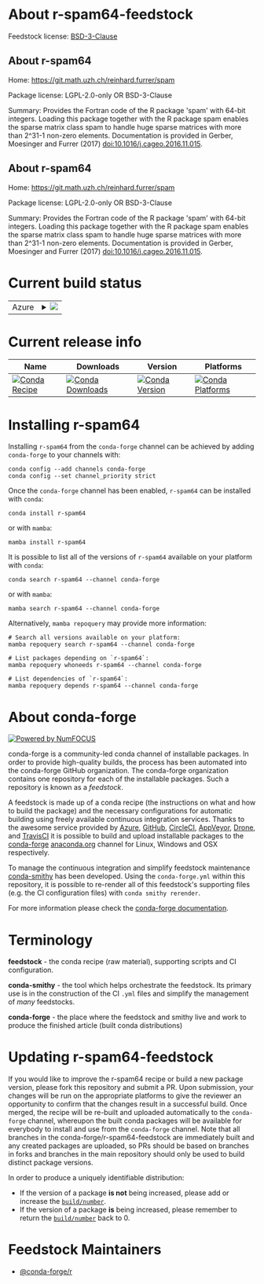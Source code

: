 About r-spam64-feedstock
========================

Feedstock license: [BSD-3-Clause](https://github.com/conda-forge/r-spam64-feedstock/blob/main/LICENSE.txt)


About r-spam64
--------------

Home: https://git.math.uzh.ch/reinhard.furrer/spam

Package license: LGPL-2.0-only OR BSD-3-Clause

Summary: Provides the Fortran code of the R package 'spam' with 64-bit integers. Loading this package together with the R package spam enables the sparse matrix class spam to handle huge sparse matrices with more than 2^31-1 non-zero elements. Documentation is provided in Gerber, Moesinger and Furrer (2017) <doi:10.1016/j.cageo.2016.11.015>.

About r-spam64
--------------

Home: https://git.math.uzh.ch/reinhard.furrer/spam

Package license: LGPL-2.0-only OR BSD-3-Clause

Summary: Provides the Fortran code of the R package 'spam' with 64-bit integers. Loading this package together with the R package spam enables the sparse matrix class spam to handle huge sparse matrices with more than 2^31-1 non-zero elements. Documentation is provided in Gerber, Moesinger and Furrer (2017) <doi:10.1016/j.cageo.2016.11.015>.

Current build status
====================


<table>
    
  <tr>
    <td>Azure</td>
    <td>
      <details>
        <summary>
          <a href="https://dev.azure.com/conda-forge/feedstock-builds/_build/latest?definitionId=20683&branchName=main">
            <img src="https://dev.azure.com/conda-forge/feedstock-builds/_apis/build/status/r-spam64-feedstock?branchName=main">
          </a>
        </summary>
        <table>
          <thead><tr><th>Variant</th><th>Status</th></tr></thead>
          <tbody><tr>
              <td>linux_64_r_base4.3</td>
              <td>
                <a href="https://dev.azure.com/conda-forge/feedstock-builds/_build/latest?definitionId=20683&branchName=main">
                  <img src="https://dev.azure.com/conda-forge/feedstock-builds/_apis/build/status/r-spam64-feedstock?branchName=main&jobName=linux&configuration=linux%20linux_64_r_base4.3" alt="variant">
                </a>
              </td>
            </tr><tr>
              <td>linux_64_r_base4.4</td>
              <td>
                <a href="https://dev.azure.com/conda-forge/feedstock-builds/_build/latest?definitionId=20683&branchName=main">
                  <img src="https://dev.azure.com/conda-forge/feedstock-builds/_apis/build/status/r-spam64-feedstock?branchName=main&jobName=linux&configuration=linux%20linux_64_r_base4.4" alt="variant">
                </a>
              </td>
            </tr><tr>
              <td>osx_64_r_base4.3</td>
              <td>
                <a href="https://dev.azure.com/conda-forge/feedstock-builds/_build/latest?definitionId=20683&branchName=main">
                  <img src="https://dev.azure.com/conda-forge/feedstock-builds/_apis/build/status/r-spam64-feedstock?branchName=main&jobName=osx&configuration=osx%20osx_64_r_base4.3" alt="variant">
                </a>
              </td>
            </tr><tr>
              <td>osx_64_r_base4.4</td>
              <td>
                <a href="https://dev.azure.com/conda-forge/feedstock-builds/_build/latest?definitionId=20683&branchName=main">
                  <img src="https://dev.azure.com/conda-forge/feedstock-builds/_apis/build/status/r-spam64-feedstock?branchName=main&jobName=osx&configuration=osx%20osx_64_r_base4.4" alt="variant">
                </a>
              </td>
            </tr><tr>
              <td>win_64_r_base4.3</td>
              <td>
                <a href="https://dev.azure.com/conda-forge/feedstock-builds/_build/latest?definitionId=20683&branchName=main">
                  <img src="https://dev.azure.com/conda-forge/feedstock-builds/_apis/build/status/r-spam64-feedstock?branchName=main&jobName=win&configuration=win%20win_64_r_base4.3" alt="variant">
                </a>
              </td>
            </tr><tr>
              <td>win_64_r_base4.4</td>
              <td>
                <a href="https://dev.azure.com/conda-forge/feedstock-builds/_build/latest?definitionId=20683&branchName=main">
                  <img src="https://dev.azure.com/conda-forge/feedstock-builds/_apis/build/status/r-spam64-feedstock?branchName=main&jobName=win&configuration=win%20win_64_r_base4.4" alt="variant">
                </a>
              </td>
            </tr>
          </tbody>
        </table>
      </details>
    </td>
  </tr>
</table>

Current release info
====================

| Name | Downloads | Version | Platforms |
| --- | --- | --- | --- |
| [![Conda Recipe](https://img.shields.io/badge/recipe-r--spam64-green.svg)](https://anaconda.org/conda-forge/r-spam64) | [![Conda Downloads](https://img.shields.io/conda/dn/conda-forge/r-spam64.svg)](https://anaconda.org/conda-forge/r-spam64) | [![Conda Version](https://img.shields.io/conda/vn/conda-forge/r-spam64.svg)](https://anaconda.org/conda-forge/r-spam64) | [![Conda Platforms](https://img.shields.io/conda/pn/conda-forge/r-spam64.svg)](https://anaconda.org/conda-forge/r-spam64) |

Installing r-spam64
===================

Installing `r-spam64` from the `conda-forge` channel can be achieved by adding `conda-forge` to your channels with:

```
conda config --add channels conda-forge
conda config --set channel_priority strict
```

Once the `conda-forge` channel has been enabled, `r-spam64` can be installed with `conda`:

```
conda install r-spam64
```

or with `mamba`:

```
mamba install r-spam64
```

It is possible to list all of the versions of `r-spam64` available on your platform with `conda`:

```
conda search r-spam64 --channel conda-forge
```

or with `mamba`:

```
mamba search r-spam64 --channel conda-forge
```

Alternatively, `mamba repoquery` may provide more information:

```
# Search all versions available on your platform:
mamba repoquery search r-spam64 --channel conda-forge

# List packages depending on `r-spam64`:
mamba repoquery whoneeds r-spam64 --channel conda-forge

# List dependencies of `r-spam64`:
mamba repoquery depends r-spam64 --channel conda-forge
```


About conda-forge
=================

[![Powered by
NumFOCUS](https://img.shields.io/badge/powered%20by-NumFOCUS-orange.svg?style=flat&colorA=E1523D&colorB=007D8A)](https://numfocus.org)

conda-forge is a community-led conda channel of installable packages.
In order to provide high-quality builds, the process has been automated into the
conda-forge GitHub organization. The conda-forge organization contains one repository
for each of the installable packages. Such a repository is known as a *feedstock*.

A feedstock is made up of a conda recipe (the instructions on what and how to build
the package) and the necessary configurations for automatic building using freely
available continuous integration services. Thanks to the awesome service provided by
[Azure](https://azure.microsoft.com/en-us/services/devops/), [GitHub](https://github.com/),
[CircleCI](https://circleci.com/), [AppVeyor](https://www.appveyor.com/),
[Drone](https://cloud.drone.io/welcome), and [TravisCI](https://travis-ci.com/)
it is possible to build and upload installable packages to the
[conda-forge](https://anaconda.org/conda-forge) [anaconda.org](https://anaconda.org/)
channel for Linux, Windows and OSX respectively.

To manage the continuous integration and simplify feedstock maintenance
[conda-smithy](https://github.com/conda-forge/conda-smithy) has been developed.
Using the ``conda-forge.yml`` within this repository, it is possible to re-render all of
this feedstock's supporting files (e.g. the CI configuration files) with ``conda smithy rerender``.

For more information please check the [conda-forge documentation](https://conda-forge.org/docs/).

Terminology
===========

**feedstock** - the conda recipe (raw material), supporting scripts and CI configuration.

**conda-smithy** - the tool which helps orchestrate the feedstock.
                   Its primary use is in the construction of the CI ``.yml`` files
                   and simplify the management of *many* feedstocks.

**conda-forge** - the place where the feedstock and smithy live and work to
                  produce the finished article (built conda distributions)


Updating r-spam64-feedstock
===========================

If you would like to improve the r-spam64 recipe or build a new
package version, please fork this repository and submit a PR. Upon submission,
your changes will be run on the appropriate platforms to give the reviewer an
opportunity to confirm that the changes result in a successful build. Once
merged, the recipe will be re-built and uploaded automatically to the
`conda-forge` channel, whereupon the built conda packages will be available for
everybody to install and use from the `conda-forge` channel.
Note that all branches in the conda-forge/r-spam64-feedstock are
immediately built and any created packages are uploaded, so PRs should be based
on branches in forks and branches in the main repository should only be used to
build distinct package versions.

In order to produce a uniquely identifiable distribution:
 * If the version of a package **is not** being increased, please add or increase
   the [``build/number``](https://docs.conda.io/projects/conda-build/en/latest/resources/define-metadata.html#build-number-and-string).
 * If the version of a package **is** being increased, please remember to return
   the [``build/number``](https://docs.conda.io/projects/conda-build/en/latest/resources/define-metadata.html#build-number-and-string)
   back to 0.

Feedstock Maintainers
=====================

* [@conda-forge/r](https://github.com/conda-forge/r/)

